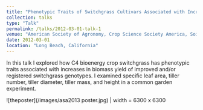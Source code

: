 ```yaml
---
title: "Phenotypic Traits of Switchgrass Cultivars Associated with Increases in Biomass Yield"
collection: talks
type: "Talk"
permalink: /talks/2012-03-01-talk-1
venue: "American Society of Agronomy, Crop Science Society America, Soil Science Society America"
date: 2012-03-01
location: "Long Beach, California"
---
```

In this talk I explored how C4 bioenergy crop switchgrass has phenotypic traits associated with increases in biomass yield of improved and/or registered switchgrass genotypes.
I examined specific leaf area, tiller number, tiller diameter, tiller mass, and height in a common garden experiment. 


![theposter](/images/asa2013 poster.jpg) | width  = 6300 x 6300 
